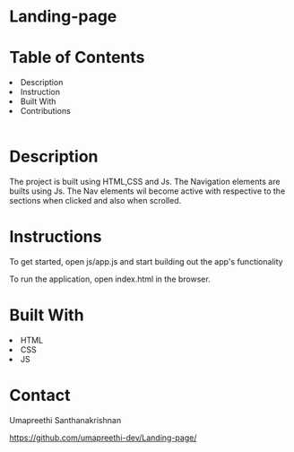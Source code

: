 # Landing-page
# Table of Contents
  <li>Description</li>
	<li>Instruction</li>
	<li>Built With</li>
	<li>Contributions</li><br>

# Description
The project is built using HTML,CSS and Js. The Navigation elements are builts using Js. The Nav elements wil become active with respective to the sections when clicked and also when scrolled.

# Instructions

To get started, open js/app.js and start building out the app's functionality

To run the application, open index.html in the browser.

# Built With
<li>HTML</li>
<li>CSS</li>
<li>JS</li>

# Contact
Umapreethi Santhanakrishnan

https://github.com/umapreethi-dev/Landing-page/

